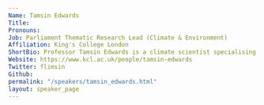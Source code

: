 ```yaml
---
Name: Tamsin Edwards
Title: 
Pronouns: 
Job: Parliament Thematic Research Lead (Climate & Environment)
Affiliation: King's College London
ShortBio: Professor Tamsin Edwards is a climate scientist specialising in quantifying the uncertainties of climate model predictions, particularly for the ice sheet and glacier contributions to sea level rise. She was a Lead Author of the Intergovernmental Panel on Climate Change (IPCC) [Sixth Assessment Report](https://www.ipcc.ch/report/sixth-assessment-report-working-group-i/) published in 2021. Tamsin regularly provides expert advice on climate science to the public, policymakers, media and businesses, and is currently the first Parliamentary Thematic Research Lead for Climate & Environment, advising the UK Parliament on research evidence to better inform scrutiny, legislation and debate. She is an award-winning communicator, including through Twitter (@flimsin), her blog for the Public Library of Science, [PLoS (All Models Are Wrong)](https://allmodels.plos.org) and articles for the [Guardian](https://www.theguardian.com/profile/tamsin-edwards). Tamsin also co-presents the BBC Radio 4 series [“39 Ways to Save the Planet”](https://www.bbc.co.uk/programmes/m000qwt3).
Website: https://www.kcl.ac.uk/people/tamsin-edwards
Twitter: flimsin
Github: 
permalink: "/speakers/tamsin_edwards.html"
layout: speaker_page
---
```



